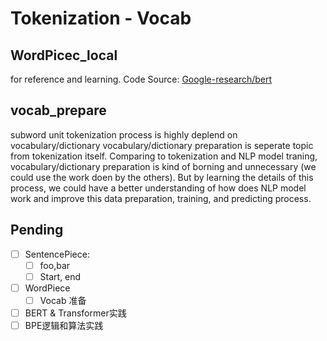 # Tokenization - Vocab



## WordPicec_local

for reference and learning.
Code Source: [Google-research/bert](https://github.com/google-research/bert)

## vocab_prepare

subword unit tokenization process is highly deplend on vocabulary/dictionary
vocabulary/dictionary preparation is seperate topic from tokenization itself.
Comparing to tokenization and NLP model traning, vocabulary/dictionary preparation is kind of borning and unnecessary (we could use the work doen by the others). But by learning the details of this process, we could have a better understanding of how does NLP model work and improve this data preparation, training, and predicting process.

## Pending

- [ ] SentencePiece: 
  - [ ] foo,bar
  - [ ] Start, end
- [ ] WordPiece
  - [ ] Vocab 准备
- [ ] BERT & Transformer实践
- [ ] BPE逻辑和算法实践